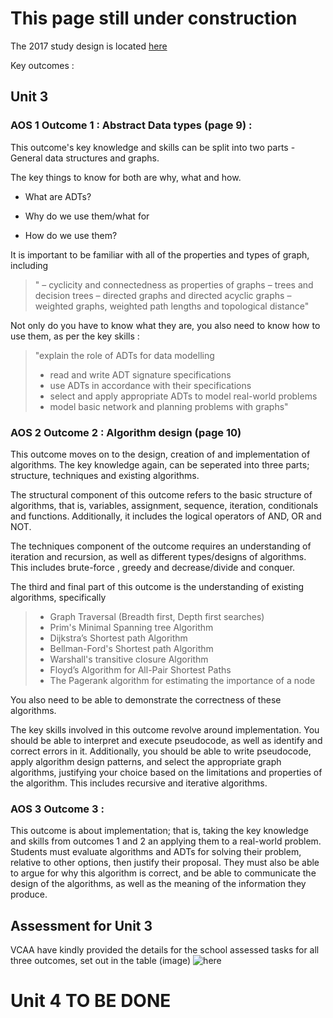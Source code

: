 # This page still under construction

The 2017 study design is located [here](http://www.vcaa.vic.edu.au/Documents/vce/algorithmics/AlgorithmicsSD-2017.pdf)


Key outcomes :

## Unit 3

### AOS 1 Outcome 1 : Abstract Data types (page 9) :

This outcome's key knowledge and skills can be split into two parts - General data structures and graphs.

The key things to know for both are why, what and how.

 - What are ADTs?

 - Why do we use them/what for

 - How do we use them?

It is important to be familiar with all of the properties and types of graph, including 

>"
>– cyclicity and connectedness as properties of graphs
>– trees and decision trees
>– directed graphs and directed acyclic graphs
>– weighted graphs, weighted path lengths and topological distance"

Not only do you have to know what they are, you also need to know how to use them, as per the key skills : 

>  "explain the role of ADTs for data modelling
> - read and write ADT signature specifications
> - use ADTs in accordance with their specifications
> - select and apply appropriate ADTs to model real-world problems
> - model basic network and planning problems with graphs"

### AOS 2 Outcome 2 : Algorithm design (page 10)

This outcome moves on to the design, creation of and implementation of algorithms. The key knowledge again, can be seperated into three parts; structure, techniques and existing algorithms.

The structural component of this outcome refers to the basic structure of algorithms, that is, variables, assignment, sequence, iteration, conditionals and functions. Additionally, it includes the logical operators of AND, OR and NOT.

The techniques component of the outcome requires an understanding of iteration and recursion, as well as different types/designs of algorithms. This includes brute-force , greedy and decrease/divide and conquer.

The third and final part of this outcome is the understanding of existing algorithms, specifically

> - Graph Traversal (Breadth first, Depth first searches)
> - Prim's Minimal Spanning tree Algorithm
> - Dijkstra’s Shortest path Algorithm
> - Bellman-Ford's Shortest path Algorithm
> - Warshall's transitive closure Algorithm
> -  Floyd’s Algorithm for All-Pair Shortest Paths
> - The Pagerank algorithm for estimating the importance of a node

You also need to be able to demonstrate the correctness of these algorithms.

The key skills involved in this outcome revolve around implementation. You should be able to interpret and execute pseudocode, as well as identify and correct errors in it. Additionally, you should be able to write pseudocode, apply algorithm design patterns, and select the appropriate graph algorithms, justifying your choice based on the limitations and properties of the algorithm. This includes recursive and iterative algorithms.

### AOS 3 Outcome 3 : 

This outcome is about implementation; that is, taking the key knowledge and skills from outcomes 1 and 2 an applying them to a real-world problem.  Students must evaluate algorithms and ADTs for solving their problem, relative to other options, then justify their proposal. They must also be able to argue for why this algorithm is correct, and be able to communicate the design of the algorithms, as well as the meaning of the information they produce.


## Assessment for Unit 3

VCAA have kindly provided the details for the school assessed tasks for all three outcomes, set out in the table (image) ![here](http://i.imgur.com/RMIxYvO.png)

# Unit 4 TO BE DONE